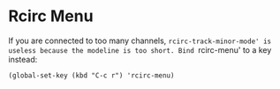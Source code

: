 # Rcirc Menu

If you are connected to too many channels, `rcirc-track-minor-mode' is
useless because the modeline is too short. Bind `rcirc-menu' to a key
instead:

```elisp
(global-set-key (kbd "C-c r") 'rcirc-menu)
```
